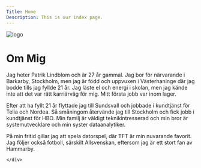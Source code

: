 ```yaml
---
Title: Home
Description: This is our index page.
---
```

<div class="profilemain">
    <div class="profilimg">
        <img src="%base_url%/image/hammarby.png?w=250" alt="logo">
    </div>
    <div class="profiletext">
        <h1>Om Mig</h1>
        <p>Jag heter Patrik Lindblom och är 27 år gammal. Jag bor för närvarande i Barkarby, Stockholm, men jag är född och uppvuxen i Västerhaninge där jag bodde tills jag fyllde 21 år. Jag läste el och energi i skolan, men jag kände inte att det var rätt karriärväg för mig. Mitt första jobb var inom lager.</p>
        <p>Efter att ha fyllt 21 år flyttade jag till Sundsvall och jobbade i kundtjänst för Telia och Nordea. Så småningom återvände jag till Stockholm och fick jobb i kundtjänst för HBO. Min familj är väldigt teknikintresserad och min bror är systemutvecklare och min syster dataanalytiker.
</p>
        <p>På min fritid gillar jag att spela datorspel, där TFT är min nuvarande favorit. Jag följer också fotboll, särskilt Allsvenskan, eftersom jag är ett stort fan av Hammarby.</p>
        
    </div>
</div>
